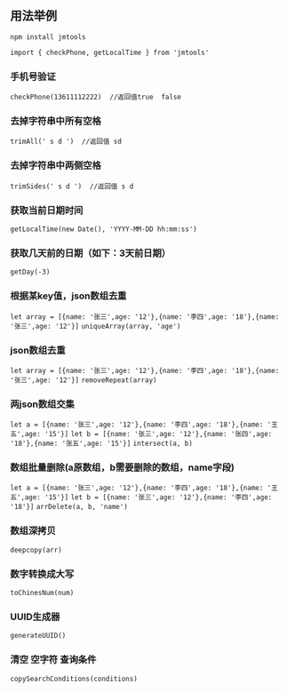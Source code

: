 ## 用法举例
`npm install jmtools`  

`import { checkPhone, getLocalTime } from 'jmtools'`

### 手机号验证

`checkPhone(13611112222)  //返回值true  false`

### 去掉字符串中所有空格

`trimAll(' s d ')  //返回值 sd`

### 去掉字符串中两侧空格

`trimSides(' s d ')  //返回值 s d`

### 获取当前日期时间

`getLocalTime(new Date(), 'YYYY-MM-DD hh:mm:ss')`

### 获取几天前的日期（如下：3天前日期）

`getDay(-3)`

### 根据某key值，json数组去重

`let array = [{name: '张三',age: '12'},{name: '李四',age: '18'},{name: '张三',age: '12'}]`
`uniqueArray(array, 'age')`

### json数组去重

`let array = [{name: '张三',age: '12'},{name: '李四',age: '18'},{name: '张三',age: '12'}]`
`removeRepeat(array)`

### 两json数组交集

`let a = [{name: '张三',age: '12'},{name: '李四',age: '18'},{name: '王五',age: '15'}]`
`let b = [{name: '张三',age: '12'},{name: '张四',age: '18'},{name: '张五',age: '15'}]`
`intersect(a, b)`

### 数组批量删除(a原数组，b需要删除的数组，name字段)

`let a = [{name: '张三',age: '12'},{name: '李四',age: '18'},{name: '王五',age: '15'}]`
`let b = [{name: '张三',age: '12'},{name: '李四',age: '18'}]`
`arrDelete(a, b, 'name')`

### 数组深拷贝

`deepcopy(arr)`

### 数字转换成大写

`toChinesNum(num)`

### UUID生成器

`generateUUID()`

### 清空 空字符 查询条件

`copySearchConditions(conditions)`
